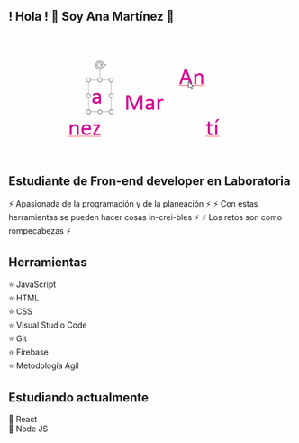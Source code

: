  ##                   ! Hola !     👋              Soy Ana Martínez :woman:

<div align="center">
  <img src="https://github.com/AnaMartinez040816/AnaMartinez040816/blob/main/assets/name.gif?raw=true" alt="AnaMartinez" width="494"/>
</div>

## Estudiante de Fron-end developer en Laboratoria

:zap: Apasionada de la programación y de la planeación :zap:
:zap: Con estas herramientas se pueden hacer cosas in-crei-bles :zap:
:zap: Los retos son como rompecabezas :zap: 



## Herramientas

:star:  JavaScript
<br>
:star:  HTML
<br>
:star:  CSS
<br>
:star:  Visual Studio Code
<br>
:star:  Git
<br>
:star:  Firebase
<br>
:star:  Metodología Ágil


## Estudiando actualmente

:dizzy: React
<br>
:dizzy: Node JS

